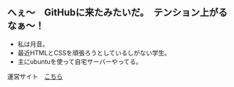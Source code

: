 ## へぇ～　GitHubに来たみたいだ。　テンション上がるなぁ～！
- 私は月音。
- 最近HTMLとCSSを頑張ろうとしているしがない学生。
- 主にubuntuを使って自宅サーバーやってる。

運営サイト　[こちら](https://tukine-lab.net/tukine-labo/)